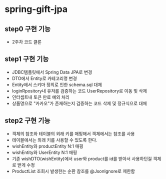 # spring-gift-jpa

## step0 구현 기능

- 2주차 코드 클론

## step1 구현 기능

- JDBC템플릿에서 Spring Data JPA로 변경
- DTO에서 Entity로 카테고리명 변경
- Entity에서 스키마 정의로 인한 schema.sql 대체
- loginRpository내 유저를 검증하는 코드 UserRepository로 이동 및 삭제
- 인터셉트내 토큰 만료 예외 처리
- 상품명으로 "카카오"가 존재하는지 검증하는 코드 삭제 및 정규식으로 대체

## step2 구현 기능

- 객체의 참조와 테이블의 외래 키를 매핑해서 객체에서는 참조를 사용
- 테이블에서는 외래 키를 사용할 수 있도록 한다.
- wishEntity와 productEntity N:1 매핑
- wishEntity와 UserEntity N:1 매핑
- 기존 wishDTO(wishEntity)에서 user와 product를 id를 받아서 사용하던걸 객체로 받게 수정
- ProductList 조회시 발생한는 순환 참조를 @JsonIgnore로 제한함